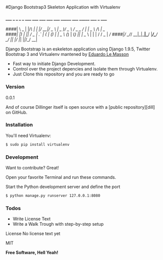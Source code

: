 #Django Bootstrap3 Skeleton Application with Virtualenv
 #### ___     _  _   _  _  ___  ___    ___  ___   ___ _____ ___ _____ ___    _   ___ 
 ####|   \ _ | |/_\ | \| |/ __|/ _ \  | _ )/ _ \ / _ \_   _/ __|_   _| _ \  /_\ | _ \
 ####| |) | || / _ \| .` | (_ | (_) | | _ \ (_) | (_) || | \__ \ | | |   / / _ \|  _/
 ####|___/ \__/_/ \_\_|\_|\___|\___/  |___/\___/ \___/ |_| |___/ |_| |_|_\/_/ \_\_|  
                                                                                 

Django Bootstrap is an eskeleton application using Django 1.9.5, Twitter Bootstrap 3 and Virtualenv mantened by [Eduardo Le Masson]

  - Fast way to initiate Django Development.
  - Control over the project depencies and isolate them through Virtualenv.
  - Just Clone this repository and you are ready to go

### Version
0.0.1



And of course Dillinger itself is open source with a [public repository][dill]
 on GitHub.

### Installation

You'll need Virtualenv:

```sh
$ sudo pip install virtualenv
```


### Development

Want to contribute? Great!

Open your favorite Terminal and run these commands.


Start the Python development server and define the port

```sh
$ python manage.py runserver 127.0.0.1:8080
```



### Todos

 - Write License Text
 - Write a Walk Trough with step-by-step setup
 

License
No license text yet

MIT


**Free Software, Hell Yeah!**


   
   [git-repo-url]: <https://github.com/edulemasson/django_virtualenv.git>
   [eduardo le masson]: <https://linkedin.com/in/edulemasson>
   [django]: <https://djangoproject.com>
   [Twitter Bootstrap]: <http://twitter.github.com/bootstrap/>
   [keymaster.js]: <https://github.com/madrobby/keymaster>


